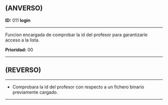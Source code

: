 ## (ANVERSO)

**ID:** 011 **login**
___

Funcion encargada de comprobar la id del profesor para garantizarle acceso a la lista.

**Prioridad:** 00
___


## (REVERSO)
___

* Comprobara la id del profesor con respecto a un fichero binario previamente cargado.
___
